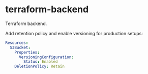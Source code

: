 # terraform-backend

Terraform backend.

Add retention policy and enable versioning for production setups:

```yaml
Resources:
  S3Bucket:
    Properties:
      VersioningConfiguration:
        Status: Enabled
    DeletionPolicy: Retain
```
